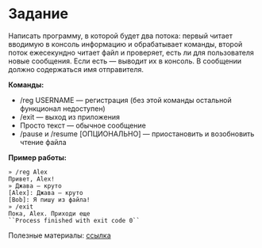 # Задание
Написать программу, в которой будет два потока: первый читает вводимую в консоль информацию и обрабатывает команды, второй поток ежесекундно читает файл и проверяет, есть ли для пользователя новые сообщения. Если есть — выводит их в консоль. В сообщении должно содержаться имя отправителя. 


**Команды:**
+ /reg USERNAME — регистрация (без этой команды остальной функционал недоступен)
+ /exit — выход из приложения
+ Просто текст — обычное сообщение
+ /pause и /resume [ОПЦИОНАЛЬНО] — приостановить и возобновить чтение файла


**Пример работы:**
```
» /reg Alex
Привет, Alex! 
» Джава — круто
[Alex]: Джава — круто
[Bob]: Я пишу из файла!
» /exit
Пока, Alex. Приходи еще 
``Process finished with exit code 0``
```

Полезные материалы: [ссылка](MATERIALS.md)
